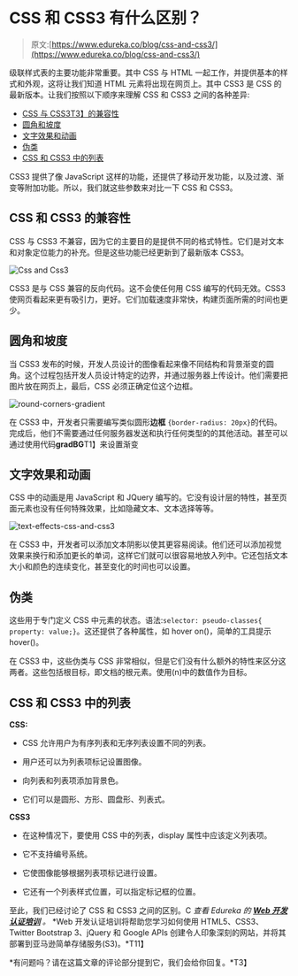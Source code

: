 # CSS 和 CSS3 有什么区别？

> 原文:[https://www.edureka.co/blog/css-and-css3/](https://www.edureka.co/blog/css-and-css3/)

级联样式表的主要功能非常重要。其中 CSS 与 HTML 一起工作，并提供基本的样式和外观，这将让我们知道 HTML 元素将出现在网页上。其中 CSS3 是 CSS 的最新版本。让我们按照以下顺序来理解 CSS 和 CSS3 之间的各种差异:

*   [CSS 与 CSS3T3】的兼容性](#compatibility)
*   [圆角和坡度](#gradient)
*   [文字效果和动画](#animation)
*   [伪类](#pseudo)
*   [CSS 和 CSS3 中的列表](#list)

CSS3 提供了像 JavaScript 这样的功能，还提供了移动开发功能，以及过渡、渐变等附加功能。所以，我们就这些参数来对比一下 CSS 和 CSS3。

## **CSS 和 CSS3 的兼容性**

CSS 与 CSS3 不兼容，因为它的主要目的是提供不同的格式特性。它们是对文本和对象定位能力的补充。但是这些功能已经更新到了最新版本 CSS3。

![Css and Css3](../Images/e1c74653a9dadb8e43b032fa65e5ed36.png)

CSS3 是与 CSS 兼容的反向代码。这不会使任何用 CSS 编写的代码无效。CSS3 使网页看起来更有吸引力，更好。它们加载速度非常快，构建页面所需的时间也更少。

## **圆角和坡度**

当 CSS3 发布的时候，开发人员设计的图像看起来像不同结构和背景渐变的圆角。这个过程包括开发人员设计特定的边界，并通过服务器上传设计。他们需要把图片放在网页上，最后，CSS 必须正确定位这个边框。

![round-corners-gradient](../Images/a964ff57664e4aeb8ce0287584c539cc.png)

在 CSS3 中，开发者只需要编写类似圆形**边框** `{border-radius: 20px}`的代码。完成后，他们不需要通过任何服务器发送和执行任何类型的的其他活动。甚至可以通过使用代码**gradBG**T1】来设置渐变

## **文字效果和动画**

CSS 中的动画是用 JavaScript 和 JQuery 编写的。它没有设计层的特性，甚至页面元素也没有任何特殊效果，比如隐藏文本、文本选择等等。

![text-effects-css-and-css3](../Images/c991b49dce4755bc6ce17d6de865e558.png)

在 CSS3 中，开发者可以添加文本阴影以使其更容易阅读。他们还可以添加视觉效果来换行和添加更长的单词，这样它们就可以很容易地放入列中。它还包括文本大小和颜色的连续变化，甚至变化的时间也可以设置。

## **伪类**

这些用于专门定义 CSS 中元素的状态。语法:`selector: pseudo-classes{ property: value;}`。这还提供了各种属性，如 hover on()，简单的工具提示 hover()。

在 CSS3 中，这些伪类与 CSS 非常相似，但是它们没有什么额外的特性来区分这两者。这些包括根目标，即文档的根元素。使用(n)中的数值作为目标。

## **CSS 和 CSS3 中的列表**

**CSS:**

*   CSS 允许用户为有序列表和无序列表设置不同的列表。

*   用户还可以为列表项标记设置图像。

*   向列表和列表项添加背景色。

*   它们可以是圆形、方形、圆盘形、列表式。

**CSS3**

*   在这种情况下，要使用 CSS 中的列表，display 属性中应该定义列表项。

*   它不支持编号系统。

*   它使图像能够根据列表项标记进行设置。

*   它还有一个列表样式位置，可以指定标记框的位置。

至此，我们已经讨论了 CSS 和 CSS3 之间的区别。C *查看 Edureka 的 **[Web 开发认证培训](https://www.edureka.co/complete-web-developer)** 。* *Web 开发认证培训将帮助您学习如何使用 HTML5、CSS3、Twitter Bootstrap 3、jQuery 和 Google APIs 创建令人印象深刻的网站，并将其部署到亚马逊简单存储服务(S3)。*T11】

*有问题吗？请在这篇文章的评论部分提到它，我们会给你回复。*T3】